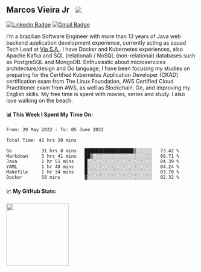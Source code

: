 ## Marcos Vieira Jr &nbsp; ![](https://visitor-badge.glitch.me/badge?page_id=marcosvieirajr.marcosvieirajr)

[![Linkedin Badge](https://img.shields.io/badge/-marcosvieirajr-blue?style=flat&logo=linkedin&logoColor=white)][linkedin]
[![Gmail Badge](https://img.shields.io/badge/-marcosvieirajr-FF4500?style=flat&logo=gmail&logoColor=white)][gmail]

I’m a brazilian Software Engineer with more than 13 years of Java web backend application development experience, currently acting as squad Tech Lead at [Via S.A.](https://www.via.com.br/). I have Docker and Kubernetes experiences, also Apache Kafka and SQL (relational) / NoSQL (non-relational) databases such as PostgreSQL and MongoDB. 
Enthusiastic about microservices architecture/design and Go language, I have been focusing my studies on preparing for the Certified Kubernetes Application Developer (CKAD) certification exam from The Linux Foundation, AWS Certified Cloud Practitioner exam from AWS, as well as Blockchain, Go, and improving my English skills. My free time is spent with movies, series and study. I also love walking on the beach.

#### 📊 This Week I Spent My Time On:
<!--START_SECTION:waka-->

```text
From: 29 May 2022 - To: 05 June 2022

Total Time: 42 hrs 20 mins

Go           31 hrs 8 mins   ██████████████████▒░░░░░░   73.42 %
Markdown     3 hrs 41 mins   ██▒░░░░░░░░░░░░░░░░░░░░░░   08.71 %
Java         1 hr 51 mins    █░░░░░░░░░░░░░░░░░░░░░░░░   04.39 %
YAML         1 hr 48 mins    █░░░░░░░░░░░░░░░░░░░░░░░░   04.24 %
Makefile     1 hr 34 mins    █░░░░░░░░░░░░░░░░░░░░░░░░   03.70 %
Docker       58 mins         ▓░░░░░░░░░░░░░░░░░░░░░░░░   02.32 %
```

<!--END_SECTION:waka-->
#### 📈 **My GitHub Stats:**

<img height="165em" src="https://github-readme-stats.vercel.app/api/top-langs/?username=marcosvieirajr&show_icons=true&hide_border=true&layout=compact&langs_count=8"/>

<!--
- 📝 [Resume](https://github.com/marcosvieirajr/marcosvieirajr/blob/main/resume.pdf).
-->

[linkedin]: https://www.linkedin.com/in/marcosvieirajr
[dev]: https://dev.to/marcosvieirajr
[gmail]: mailto:marcosvieirajr@gmail.com
